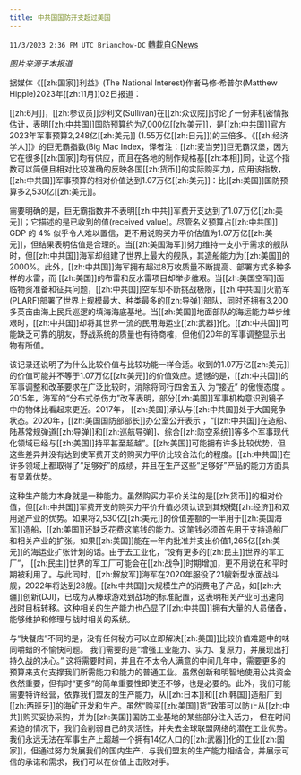 ```yaml
---
title: 中共国国防开支超过美国
---
```

`11/3/2023 2:36 PM UTC Brianchow-DC` [轉載自GNews](https://gnews.org/articles/1918118)

*图片来源于本报道*

据媒体《[[zh:国家]]利益》(The National Interest)作者马修·希普尔(Matthew Hipple)2023年[[zh:11月]]02日报道：

[[zh:6月]]，[[zh:参议员]]沙利文(Sullivan)在[[zh:众议院]]讨论了一份非机密情报估计，表明[[zh:中共国]]国防预算约为7,000亿[[zh:美元]]，是[[zh:中共国]]官方2023年军事预算2,248亿[[zh:美元]] (1.55万亿[[zh:日元]])的三倍多。《[[zh:经济学人]]》的巨无霸指数(Big Mac Index，译者注：[[zh:麦当劳]]巨无霸汉堡，因为它在很多[[zh:国家]]均有供应，而且在各地的制作规格基[[zh:本相]]同，让这个指数可以简便且相对比较准确的反映各国[[zh:货币]]的实际购买力)，应用该指数，[[zh:中共国]]军事预算的相对价值达到1.07万亿[[zh:美元]]：比[[zh:美国]]国防预算多2,530亿[[zh:美元]]。

需要明确的是，巨无霸指数并不表明[[zh:中共]]军费开支达到了1.07万亿[[zh:美元]]；它描述的是已收到的值(received value)。尽管名义预算占[[zh:中共国]] GDP 的 4% 似乎令人难以置信，更不用说购买力平价估值为1.07万亿[[zh:美元]]，但结果表明估值是合理的。当[[zh:美国海军]]努力维持一支小于需求的舰队时，但[[zh:中共国]]海军却组建了世界上最大的舰队，其造船能力为[[zh:美国]]的2000%。此外，[[zh:中共国]]海军拥有超过8万枚质量不断提高、部署方式多种多样的水雷，而 [[zh:美国]]的布雷和反水雷项目却举步维艰。当[[zh:美国空军]]面临物资准备和征兵问题，[[zh:中共国]]空军却不断挑战极限，[[zh:中共国]]火箭军(PLARF)部署了世界上规模最大、种类最多的[[zh:导弹]]部队，同时还拥有3,200多英亩由海上民兵巡逻的填海海底基地。当[[zh:美国]]地面部队的海运能力举步维艰时，[[zh:中共国]]却将其世界一流的民用海运业[[zh:武器]]化。[[zh:中共国]]可能缺乏可靠的朋友，野战系统的质量也有待商榷，但他们20年的军事调整显示出物有所值。

该记录还说明了为什么比较价值与比较功能一样合适。收到的1.07万亿[[zh:美元]]的价值可能并不等于1.07万亿[[zh:美元]]的价值效应。遗憾的是，[[zh:中共国]]的军事调整和改革要求在广泛比较时，消除将同行四舍五入 为“接近” 的傲慢态度 。2015年，海军的“分布式杀伤力”改革表明，部分[[zh:美国]]军事机构意识到镜子中的物体比看起来更近。2017年， [[zh:美国]]承认与[[zh:中共国]]处于大国竞争状态。2020年，[[zh:美国国防部部长]]办公室公开表示 ，“[[zh:中共国]]在造船、陆基常规弹道[[zh:导弹]]和[[zh:巡航导弹]]、综合[[zh:防空系统]]等多个军事现代化领域已经与[[zh:美国]]持平甚至超越”。[[zh:美国]]可能拥有许多比较优势，但这些差异并没有达到使军费开支的购买力平价比较合法化的程度。[[zh:中共国]]在许多领域上都取得了“足够好”的成绩，并且在生产这些“足够好”产品的能力方面具有显着优势。

这种生产能力本身就是一种能力。虽然购买力平价关注的是[[zh:货币]]的相对价值，但[[zh:中共国]]军费开支的购买力平价升值必须认识到其规模[[zh:经济]]和双用途产业的优势。如果将2,530亿[[zh:美元]]的价值差额的一半用于[[zh:美国海军]]造船，[[zh:美国]]还缺乏花费这笔钱的能力。这笔钱必须首先用于支持造船厂和相关产业的扩张。如果[[zh:美国]]能在一年内批准并支出价值1,265亿[[zh:美元]]的海运业扩张计划的话。由于去工业化，“没有更多的[[zh:民主]]世界的军工厂”， [[zh:民主]]世界的军工厂可能会在[[zh:战争]]时期增加，更不用说在和平时期被利用了。与此同时，[[zh:解放军]]海军在2020年服役了21艘新型水面战斗舰，2022年将达到28艘。[[zh:中共国]]大规模生产的消费电子产品，如[[zh:大疆]]创新(DJI)，已成为从棒球游戏到战场的标准配置，这表明相关产业可迅速向战时目标转移。这种相关的生产能力也凸显了[[zh:中共国]]拥有大量的人员储备，能够维护和修理与战时相关的系统。

与“快餐店”不同的是，没有任何秘方可以立即解决[[zh:美国]]比较价值难题中的味同嚼蜡的不愉快问题。 我们需要的是“增强工业能力、实力、复原力，并展现出打持久战的决心。” 这将需要时间，并且在不太令人满意的中间几年中，需要更多的预算来支付支撑我们所需能力和能力的普通工业。虽然创新和明智地使用公共资金依然重要，但有时“更多”的简单重要性即使还不够，也是必要的。此外，我们可能需要特许经营，依靠我们盟友的生产能力，从[[zh:日本]]和[[zh:韩国]]造船厂到[[zh:西班牙]]的海矿开发和生产。虽然“购买[[zh:美国]]货”政策可以防止从[[zh:中共]]购买妥协采购，并为[[zh:美国]]国防工业基地的某些部分注入活力， 但在时间紧迫的情况下，我们会削弱自己的灵活性，并失去全球联盟网络的潜在工业优势。我们永远无法在军事生产上超越一个拥有14亿人口的[[zh:武器]]化的工业[[zh:国家]]，但通过努力发展我们的国内生产，与我们盟友的生产能力相结合，并展示可信的承诺和需求，我们可以在价值上击败对手。
